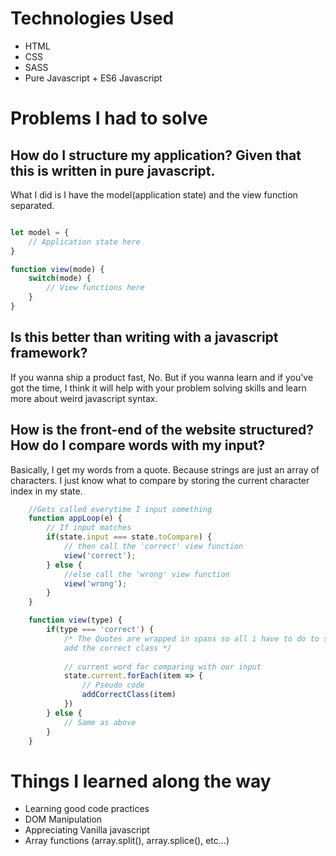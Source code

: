 # Technologies Used
* HTML
* CSS
* SASS
* Pure Javascript + ES6 Javascript

# Problems I had to solve

## How do I structure my application? Given that this is written in pure javascript.

What I did is I have the model(application state) and the view function separated.

```javascript

let model = {
    // Application state here
}

function view(mode) {
    switch(mode) {
        // View functions here
    }
}

```

## Is this better than writing with a javascript framework?

If you wanna ship a product fast, No. But if you wanna learn and if you've got the time, I think it will help with your problem solving skills
and learn more about weird javascript syntax.

## How is the front-end of the website structured? How do I compare words with my input?

Basically, I get my words from a quote. Because strings are just an array of characters. I just
know what to compare by storing the current character index in my state.

```javascript
    //Gets called everytime I input something
    function appLoop(e) {
        // If input matches
        if(state.input === state.toCompare) {
            // then call the 'correct' view function
            view('correct');
        } else {
            //else call the 'wrong' view function
            view('wrong');
        }
    }

    function view(type) {
        if(type === 'correct') {
            /* The Quotes are wrapped in spans so all i have to do to style them is to 
            add the correct class */
            
            // current word for comparing with our input
            state.current.forEach(item => {
                // Pseudo code
                addCorrectClass(item)
            })
        } else {
            // Same as above
        }
    }
```



# Things I learned along the way
* Learning good code practices
* DOM Manipulation
* Appreciating Vanilla javascript
* Array functions (array.split(), array.splice(), etc...)